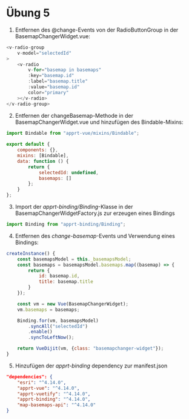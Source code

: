 # Übung 5

1. Entfernen des @change-Events von der RadioButtonGroup in der BasemapChangerWidget.vue:

```javascript
<v-radio-group
    v-model="selectedId"
>
    <v-radio
        v-for="basemap in basemaps"
        :key="basemap.id"
        :label="basemap.title"
        :value="basemap.id"
        color="primary"
    ></v-radio>
</v-radio-group>
```

2. Entfernen der changeBasemap-Methode in der BasemapChangerWidget.vue und hinzufügen des Bindable-Mixins:

```javascript
import Bindable from "apprt-vue/mixins/Bindable";
    
export default {
    components: {},
    mixins: [Bindable],
    data: function () {
        return {
            selectedId: undefined,
            basemaps: []
        };
    }
};
```

3. Import der _apprt-binding/Binding_-Klasse in der BasemapChangerWidgetFactory.js zur erzeugen eines Bindings

```javascript
import Binding from "apprt-binding/Binding";
```

4. Entfernen des _change-basemap_-Events und Verwendung eines Bindings:

```javascript
createInstance() {
    const basemapsModel = this._basemapsModel;
    const basemaps = basemapsModel.basemaps.map((basemap) => {
        return {
            id: basemap.id,
            title: basemap.title
        }
    });

    const vm = new Vue(BasemapChangerWidget);
    vm.basemaps = basemaps;

    Binding.for(vm, basemapsModel)
        .syncAll("selectedId")
        .enable()
        .syncToLeftNow();

    return VueDijit(vm, {class: "basemapchanger-widget"});
}
```
5. Hinzufügen der _apprt-binding_ dependency zur manifest.json

```json
"dependencies": {
    "esri": "^4.14.0",
    "apprt-vue": "^4.14.0",
    "apprt-vuetify": "^4.14.0",
    "apprt-binding": "^4.14.0",
    "map-basemaps-api": "^4.14.0"
}
```
